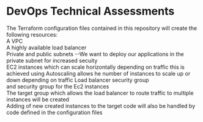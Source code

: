 # DevOps Technical Assessments
The Terraform configuration files contained in this repository will create the following resources:<br />
A VPC <br />
A highly available load balancer <br />
Private and public subnets --We want to deploy our applications in the private subnet for increased secuity<br />
EC2 instances which can scale horizontally depending on traffic this is achieved using Autoscaling allows he number of instances to scale up or down depending on traffic
Load balancer security group <br />
and security group for the Ec2 instances <br />
The target group which allows the load balancer to route traffic to multiple instances will be created <br />
Adding of new created instances to the target code will also be handled by code defined in the configuration files <br />


